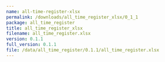 ```yaml
---
name: all-time-register-xlsx
permalink: /downloads/all_time_register_xlsx/0_1_1
package: all_time_register
title: all_time_register_xlsx
filename: all_time_register.xlsx
version: 0.1.1
full_version: 0.1.1
file: /data/all_time_register/0.1.1/all_time_register.xlsx
---
```

